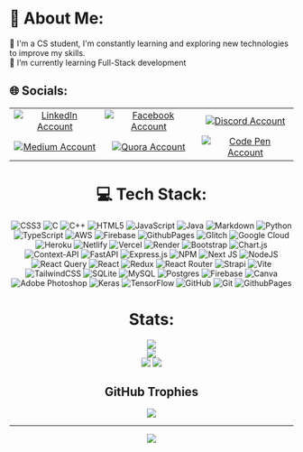 # 💫 About Me:
🔭 I'm a CS student, I'm constantly learning and exploring new technologies to improve my skills.<br>🌱 I’m currently learning Full-Stack development<br>

## 🌐 Socials:

<div align="center">
<table>
  <tr>
    <td align="center">
      <a href="https://www.linkedin.com/in/kareem-mohamed2002/" target="_blank">
        <img src="https://bentos.jkominovic.dev/api/v1/generic-card?icon=siLinkedin&subtitle=Kareem+Mohammed&size=square&rounded=25" alt="LinkedIn Account">
      </a>
    </td>
    <td align="center">
      <a href="https://facebook.com/kareemmohamed369" target="_blank">
        <img src="https://bentos.jkominovic.dev/api/v1/generic-card?icon=siFacebook&subtitle=Kareem+Mohammed&size=square&rounded=25" alt="Facebook Account">
      </a>
    </td>
    <td align="center">
      <a href="https://discordapp.com/users/290908670529896448" target="_blank">
        <img src="https://bentos.jkominovic.dev/api/v1/generic-card?icon=siDiscord&subtitle=Kareem+Mohammed&size=square&rounded=25" alt="Discord Account">
      </a>
    </td>
  </tr>
  <tr>
    <td align="center">
      <a href="https://medium.com/@msokoko6" target="_blank">
        <img src="https://bentos.jkominovic.dev/api/v1/generic-card?icon=siMedium&subtitle=Kareem+Mohammed&size=square&rounded=25" alt="Medium Account">
      </a>
    </td>
    <td align="center">
      <a href="https://www.quora.com/profile/XZaaaM" target="_blank">
        <img src="https://bentos.jkominovic.dev/api/v1/generic-card?icon=siQuora&subtitle=xZaaaM&size=square&rounded=25" alt="Quora Account">
      </a>
    </td>
    <td align="center">
      <a href="https://codepen.io/xzaaam" target="_blank">
        <img src="https://bentos.jkominovic.dev/api/v1/generic-card?icon=siCodepen&subtitle=xZaaaM&size=square&rounded=25" alt="Code Pen Account">
      </a>
    </td>
  </tr>
</table>


# 💻 Tech Stack:
![CSS3](https://img.shields.io/badge/css3-%231572B6.svg?style=for-the-badge&logo=css3&logoColor=white) ![C](https://img.shields.io/badge/c-%2300599C.svg?style=for-the-badge&logo=c&logoColor=white) ![C++](https://img.shields.io/badge/c++-%2300599C.svg?style=for-the-badge&logo=c%2B%2B&logoColor=white) ![HTML5](https://img.shields.io/badge/html5-%23E34F26.svg?style=for-the-badge&logo=html5&logoColor=white) ![JavaScript](https://img.shields.io/badge/javascript-%23323330.svg?style=for-the-badge&logo=javascript&logoColor=%23F7DF1E) ![Java](https://img.shields.io/badge/java-%23ED8B00.svg?style=for-the-badge&logo=openjdk&logoColor=white) ![Markdown](https://img.shields.io/badge/markdown-%23000000.svg?style=for-the-badge&logo=markdown&logoColor=white) ![Python](https://img.shields.io/badge/python-3670A0?style=for-the-badge&logo=python&logoColor=ffdd54) ![TypeScript](https://img.shields.io/badge/typescript-%23007ACC.svg?style=for-the-badge&logo=typescript&logoColor=white) ![AWS](https://img.shields.io/badge/AWS-%23FF9900.svg?style=for-the-badge&logo=amazon-aws&logoColor=white) ![Firebase](https://img.shields.io/badge/firebase-%23039BE5.svg?style=for-the-badge&logo=firebase) ![GithubPages](https://img.shields.io/badge/github%20pages-121013?style=for-the-badge&logo=github&logoColor=white) ![Glitch](https://img.shields.io/badge/glitch-%233333FF.svg?style=for-the-badge&logo=glitch&logoColor=white) ![Google Cloud](https://img.shields.io/badge/GoogleCloud-%234285F4.svg?style=for-the-badge&logo=google-cloud&logoColor=white) ![Heroku](https://img.shields.io/badge/heroku-%23430098.svg?style=for-the-badge&logo=heroku&logoColor=white) ![Netlify](https://img.shields.io/badge/netlify-%23000000.svg?style=for-the-badge&logo=netlify&logoColor=#00C7B7) ![Vercel](https://img.shields.io/badge/vercel-%23000000.svg?style=for-the-badge&logo=vercel&logoColor=white) ![Render](https://img.shields.io/badge/Render-%46E3B7.svg?style=for-the-badge&logo=render&logoColor=white) ![Bootstrap](https://img.shields.io/badge/bootstrap-%238511FA.svg?style=for-the-badge&logo=bootstrap&logoColor=white) ![Chart.js](https://img.shields.io/badge/chart.js-F5788D.svg?style=for-the-badge&logo=chart.js&logoColor=white) ![Context-API](https://img.shields.io/badge/Context--Api-000000?style=for-the-badge&logo=react) ![FastAPI](https://img.shields.io/badge/FastAPI-005571?style=for-the-badge&logo=fastapi) ![Express.js](https://img.shields.io/badge/express.js-%23404d59.svg?style=for-the-badge&logo=express&logoColor=%2361DAFB) ![NPM](https://img.shields.io/badge/NPM-%23CB3837.svg?style=for-the-badge&logo=npm&logoColor=white) ![Next JS](https://img.shields.io/badge/Next-black?style=for-the-badge&logo=next.js&logoColor=white) ![NodeJS](https://img.shields.io/badge/node.js-6DA55F?style=for-the-badge&logo=node.js&logoColor=white) ![React Query](https://img.shields.io/badge/-React%20Query-FF4154?style=for-the-badge&logo=react%20query&logoColor=white) ![React](https://img.shields.io/badge/react-%2320232a.svg?style=for-the-badge&logo=react&logoColor=%2361DAFB) ![Redux](https://img.shields.io/badge/redux-%23593d88.svg?style=for-the-badge&logo=redux&logoColor=white) ![React Router](https://img.shields.io/badge/React_Router-CA4245?style=for-the-badge&logo=react-router&logoColor=white) ![Strapi](https://img.shields.io/badge/strapi-%232E7EEA.svg?style=for-the-badge&logo=strapi&logoColor=white) ![Vite](https://img.shields.io/badge/vite-%23646CFF.svg?style=for-the-badge&logo=vite&logoColor=white) ![TailwindCSS](https://img.shields.io/badge/tailwindcss-%2338B2AC.svg?style=for-the-badge&logo=tailwind-css&logoColor=white) ![SQLite](https://img.shields.io/badge/sqlite-%2307405e.svg?style=for-the-badge&logo=sqlite&logoColor=white) ![MySQL](https://img.shields.io/badge/mysql-4479A1.svg?style=for-the-badge&logo=mysql&logoColor=white) ![Postgres](https://img.shields.io/badge/postgres-%23316192.svg?style=for-the-badge&logo=postgresql&logoColor=white) ![Firebase](https://img.shields.io/badge/firebase-a08021?style=for-the-badge&logo=firebase&logoColor=ffcd34) ![Canva](https://img.shields.io/badge/Canva-%2300C4CC.svg?style=for-the-badge&logo=Canva&logoColor=white) ![Adobe Photoshop](https://img.shields.io/badge/adobe%20photoshop-%2331A8FF.svg?style=for-the-badge&logo=adobe%20photoshop&logoColor=white) ![Keras](https://img.shields.io/badge/Keras-%23D00000.svg?style=for-the-badge&logo=Keras&logoColor=white) ![TensorFlow](https://img.shields.io/badge/TensorFlow-%23FF6F00.svg?style=for-the-badge&logo=TensorFlow&logoColor=white) ![GitHub](https://img.shields.io/badge/github-%23121011.svg?style=for-the-badge&logo=github&logoColor=white) ![Git](https://img.shields.io/badge/git-%23F05033.svg?style=for-the-badge&logo=git&logoColor=white) ![GithubPages](https://img.shields.io/badge/github%20pages-121013?style=for-the-badge&logo=github&logoColor=white)


# Stats:
![](http://github-profile-summary-cards.vercel.app/api/cards/profile-details?username=KiMoOxD&theme=dark)<br />
![](https://github-readme-streak-stats.herokuapp.com/?user=KiMoOxD&theme=dark&hide_border=true)<br />
![](https://github-readme-stats.vercel.app/api/top-langs/?username=KiMoOxD&theme=dark&hide_border=true&include_all_commits=true&count_private=true&layout=compact)
![](http://github-profile-summary-cards.vercel.app/api/cards/stats?username=KiMoOxD&theme=dark)

## GitHub Trophies
![](https://github-profile-trophy.vercel.app/?username=KiMoOxD&theme=radical&no-frame=false&no-bg=true&margin-w=4&row=1&column=3)

---
[![](https://visitcount.itsvg.in/api?id=KiMoOxD&icon=0&color=6)]()
